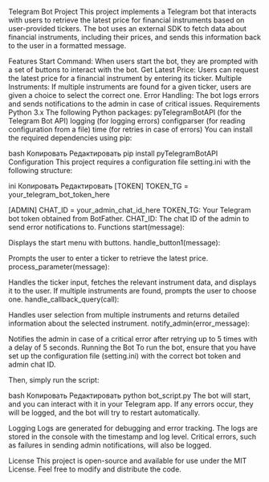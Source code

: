 Telegram Bot Project
This project implements a Telegram bot that interacts with users to retrieve the latest price for financial instruments based on user-provided tickers. The bot uses an external SDK to fetch data about financial instruments, including their prices, and sends this information back to the user in a formatted message.

Features
Start Command: When users start the bot, they are prompted with a set of buttons to interact with the bot.
Get Latest Price: Users can request the latest price for a financial instrument by entering its ticker.
Multiple Instruments: If multiple instruments are found for a given ticker, users are given a choice to select the correct one.
Error Handling: The bot logs errors and sends notifications to the admin in case of critical issues.
Requirements
Python 3.x
The following Python packages:
pyTelegramBotAPI (for the Telegram Bot API)
logging (for logging errors)
configparser (for reading configuration from a file)
time (for retries in case of errors)
You can install the required dependencies using pip:

bash
Копировать
Редактировать
pip install pyTelegramBotAPI
Configuration
This project requires a configuration file setting.ini with the following structure:

ini
Копировать
Редактировать
[TOKEN]
TOKEN_TG = your_telegram_bot_token_here

[ADMIN]
CHAT_ID = your_admin_chat_id_here
TOKEN_TG: Your Telegram bot token obtained from BotFather.
CHAT_ID: The chat ID of the admin to send error notifications to.
Functions
start(message):

Displays the start menu with buttons.
handle_button1(message):

Prompts the user to enter a ticker to retrieve the latest price.
process_parameter(message):

Handles the ticker input, fetches the relevant instrument data, and displays it to the user.
If multiple instruments are found, prompts the user to choose one.
handle_callback_query(call):

Handles user selection from multiple instruments and returns detailed information about the selected instrument.
notify_admin(error_message):

Notifies the admin in case of a critical error after retrying up to 5 times with a delay of 5 seconds.
Running the Bot
To run the bot, ensure that you have set up the configuration file (setting.ini) with the correct bot token and admin chat ID.

Then, simply run the script:

bash
Копировать
Редактировать
python bot_script.py
The bot will start, and you can interact with it in your Telegram app. If any errors occur, they will be logged, and the bot will try to restart automatically.

Logging
Logs are generated for debugging and error tracking. The logs are stored in the console with the timestamp and log level. Critical errors, such as failures in sending admin notifications, will also be logged.

License
This project is open-source and available for use under the MIT License. Feel free to modify and distribute the code.
